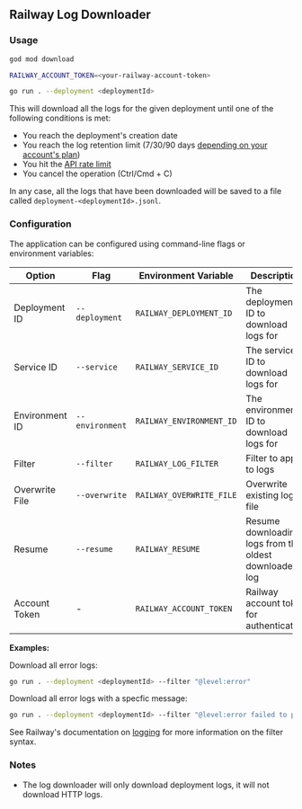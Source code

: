 ## Railway Log Downloader

### Usage 

```bash
god mod download

RAILWAY_ACCOUNT_TOKEN=<your-railway-account-token>

go run . --deployment <deploymentId>
```

This will download all the logs for the given deployment until one of the following conditions is met:

- You reach the deployment's creation date
- You reach the log retention limit (7/30/90 days [depending on your account's plan](https://docs.railway.com/reference/logging#log-retention))
- You hit the [API rate limit](https://docs.railway.com/reference/public-api#rate-limits)
- You cancel the operation (Ctrl/Cmd + C)

In any case, all the logs that have been downloaded will be saved to a file called `deployment-<deploymentId>.jsonl`.

### Configuration

The application can be configured using command-line flags or environment variables:

| Option         | Flag           | Environment Variable     | Description                                            | Required | Validation           |
|----------------|----------------|--------------------------|--------------------------------------------------------|----------|----------------------|
| Deployment ID  | `--deployment` | `RAILWAY_DEPLOYMENT_ID`  | The deployment ID to download logs for                 | Yes      | Must be a valid UUID |
| Service ID     | `--service`    | `RAILWAY_SERVICE_ID`     | The service ID to download logs for                    | Yes      | Must be a valid UUID |
| Environment ID | `--environment`| `RAILWAY_ENVIRONMENT_ID` | The environment ID to download logs for                | Yes      | Must be a valid UUID |
| Filter         | `--filter`     | `RAILWAY_LOG_FILTER`     | Filter to apply to logs                                | No       | -                    |
| Overwrite File | `--overwrite`  | `RAILWAY_OVERWRITE_FILE` | Overwrite existing logs file                           | No       | Any boolean value    |
| Resume         | `--resume`     | `RAILWAY_RESUME`         | Resume downloading logs from the oldest downloaded log | No       | Any boolean value    |
| Account Token  | -              | `RAILWAY_ACCOUNT_TOKEN`  | Railway account token for authentication               | Yes      | Must be a valid UUID |

**Examples:**

Download all error logs:
```bash
go run . --deployment <deploymentId> --filter "@level:error"
```

Download all error logs with a specfic message:
```bash
go run . --deployment <deploymentId> --filter "@level:error failed to prepare batch"
```

See Railway's documentation on [logging](https://docs.railway.com/guides/logs#filtering-logs) for more information on the filter syntax.

### Notes

- The log downloader will only download deployment logs, it will not download HTTP logs.